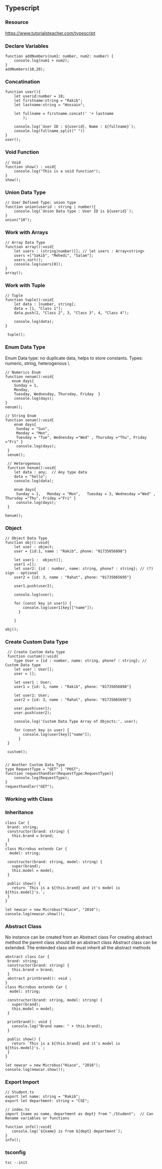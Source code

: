 ## Typescript
  
### Resource
https://www.tutorialsteacher.com/typescript


### Declare Variables
```
function addNumbers(num1: number, num2: number) {
    console.log(num1 + num2);
}
addNumbers(10,20);
```
### Concatination
```
function user(){
    let userid:number = 10;
    let firstname:string = "Rakib";
    let lastname:string = "Hossain";

    let fullname = firstname.concat(' '+ lastname
        );
 
    console.log(`User ID : ${userid}, Name : ${fullname}`);
    console.log(fullname.split(" "))
}
user();
```


### Void Function
```
// Void
function show() : void{
    console.log("This is a void function");
}
show(); 
```
### Union Data Type
```
// User Defined Type: union type
function union(userid : string | number){ 
    console.log(`Union Data type : User ID is ${userid}`);
}
union("10"); 
```

### Work with Arrays
```
// Array Data Type
function array():void{
    let users : (string|number)[]; // let users : Array<string>
    users =["Sakib", "Mehedi", "Salam"];
    users.sort();
    console.log(users[0]);
}
array();
```
### Work with Tuple
```
// Tuple
function tuple():void{
    let data : [number, string];
    data = [1, "Class 1"];
    data.push(2, "Class 2", 3, "Class 3", 4, "Class 4");

    console.log(data);
}

 tuple(); 
```
### Enum Data Type
Enum Data type: no duplicate data, helps to store constants. Types: numeric, string, heterogenous \
```
// Numerics Enum
function nenum():void{
   enum days{ 
    Sunday = 1, 
    Monday, 
    Tuesday, Wednesday, Thursday, Friday  }
    console.log(days);
}
nenum();

// String Enum
function senum():void{
    enum days{ 
     Sunday = "Sun", 
     Monday = "Mon", 
     Tuesday = "Tue", Wednesday ="Wed" , Thursday ="Thu", Friday ="Fri" }
     console.log(days);
 }
 senum();

 // Heterogenous
 function henum():void{
    let data : any;  // Any type data
    data = "hello";
    console.log(data);
    
    enum days{ 
     Sunday = 1,   Monday = "Mon",   Tuesday = 3, Wednesday ="Wed" , Thursday ="Thu", Friday ="Fri" }
     console.log(days);
 }

henum();
```

### Object 
```
// Object Data Type
function obj():void{
    let user : object;
    user = {id:1, name : "Rakib", phone: "01735056898"}

    let user1 :  object[];
    user1 =[];    
    let user2: {id : number, name: string, phone? : string}; // (?) sign - optional
    user2 = {id: 3, name : "Rahat", phone: "01735065695"}

    user1.push(user2);
    
    console.log(user);

    for (const key in user1) {
        console.log(user1[key]["name"]);
      }

    }
     
obj();
```

### Create Custom Data Type
```
 // Create Custom data type
 function custom():void{
    type User = {id : number, name: string, phone? : string}; // Custom Data type
    let user : User[];
    user = [];

    let user1 : User;
    user1 = {id: 1, name : "Rakib", phone: "01735056898"}
    
    let user2: User; 
    user2 = {id: 3, name : "Rahat", phone: "01735065695"}

    user.push(user1);
    user.push(user2);
    
    console.log('Custom Data Type Array of Objects:', user);

    for (const key in user) {
        console.log(user[key]["name"]);
      }
 }

 custom();


// Another Custom Data Type
type RequestType = "GET" | "POST";
function requesthandler(RequestType:RequestType){    
    console.log(RequestType);
}
requesthandler("GET");
 ```

### Working with Class  
### Inheritance
 ```
class Car {
  brand: string;
  constructor(brand: string) {
    this.brand = brand;
  }
}
class Microbus extends Car {
   model: string;

  constructor(brand: string, model: string) {
    super(brand);
    this.model = model;
  }

  public show() {
    return `This is a ${this.brand} and it's model is ${this.model}'s.`;
  }
}

let newcar = new Microbus("Hiace", "2016");
console.log(newcar.show()); 
 ```
 
### Abstract Class
No instance can be created from an Abstract class
For creating abstract method the parent class should be an abstract class 
Abstract class can be extended. The entended class will must inherit all the abstract methods
 ```
abstract class Car {
  brand: string;
  constructor(brand: string) {
    this.brand = brand;
  }
  abstract printbrand(): void ;
}
class Microbus extends Car {
   model: string;

  constructor(brand: string, model: string) {
    super(brand);
    this.model = model;
  }

  printbrand(): void {
    console.log("Brand name: " + this.brand);
  }

  public show() {
    return `This is a ${this.brand} and it's model is ${this.model}'s.`;
  }
}

let newcar = new Microbus("Hiace", "2016");
console.log(newcar.show()); 
 ```
### Export Import
 ```
 // Student.ts
 export let name: string = "Rakib";
 export let department: string = "CSE";
 
 // index.ts
 import {name as name, department as dept} from "./Student";  // Can Rename variables or functions
 
 function info():void{
    console.log(`${name} is from ${dept} department`);
 }
 info();
 ```
### tsconfig
```
tsc --init
```
